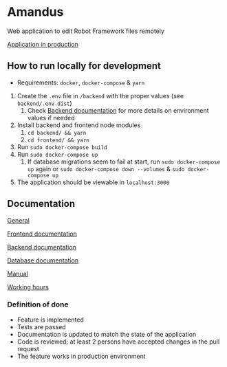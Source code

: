 # Amandus

Web application to edit Robot Framework files remotely

[Application in production](http://135.181.89.96:4000/)

## How to run locally for development

* Requirements: `docker`, `docker-compose` & `yarn`

1. Create the `.env` file in `/backend` with the proper values (see `backend/.env.dist`)
     1. Check [Backend documentation](/documentation/backend.md) for more details on environment values if needed
2. Install backend and frontend node modules
    1. `cd backend/ && yarn`
    2. `cd frontend/ && yarn`
3. Run `sudo docker-compose build`
4. Run `sudo docker-compose up`
     1. If database migrations seem to fail at start, run `sudo docker-compose up` again or `sudo docker-compose down --volumes` & `sudo docker-compose up`
5. The application should be viewable in `localhost:3000`


## Documentation

[General](documentation/general.md)

[Frontend documentation](/documentation/frontend.md)

[Backend documentation](/documentation/backend.md)

[Database documentation](/documentation/database.md)

[Manual](/documentation/manual.md)

[Working hours](https://docs.google.com/spreadsheets/d/1YDC3QcxFgtNw_KvYTQlDE8rA0DA7rvMYv_ZlsHXdvww)

### Definition of done

- Feature is implemented
- Tests are passed
- Documentation is updated to match the state of the application
- Code is reviewed: at least 2 persons have accepted changes in the pull request
- The feature works in production environment
